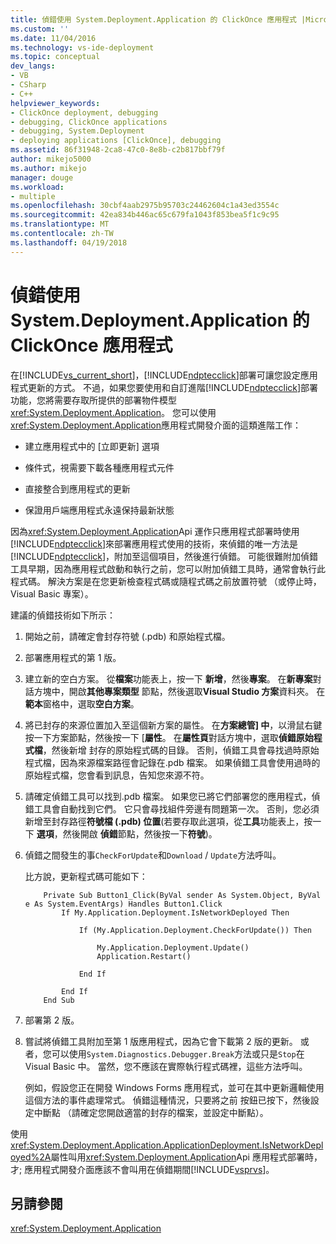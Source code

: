 ```yaml
---
title: 偵錯使用 System.Deployment.Application 的 ClickOnce 應用程式 |Microsoft 文件
ms.custom: ''
ms.date: 11/04/2016
ms.technology: vs-ide-deployment
ms.topic: conceptual
dev_langs:
- VB
- CSharp
- C++
helpviewer_keywords:
- ClickOnce deployment, debugging
- debugging, ClickOnce applications
- debugging, System.Deployment
- deploying applications [ClickOnce], debugging
ms.assetid: 86f31948-2ca8-47c0-8e8b-c2b817bbf79f
author: mikejo5000
ms.author: mikejo
manager: douge
ms.workload:
- multiple
ms.openlocfilehash: 30cbf4aab2975b95703c24462604c1a43ed3554c
ms.sourcegitcommit: 42ea834b446ac65c679fa1043f853bea5f1c9c95
ms.translationtype: MT
ms.contentlocale: zh-TW
ms.lasthandoff: 04/19/2018
---
```

# <a name="debugging-clickonce-applications-that-use-systemdeploymentapplication"></a>偵錯使用 System.Deployment.Application 的 ClickOnce 應用程式
在[!INCLUDE[vs_current_short](../code-quality/includes/vs_current_short_md.md)]，[!INCLUDE[ndptecclick](../deployment/includes/ndptecclick_md.md)]部署可讓您設定應用程式更新的方式。 不過，如果您要使用和自訂進階[!INCLUDE[ndptecclick](../deployment/includes/ndptecclick_md.md)]部署功能，您將需要存取所提供的部署物件模型<xref:System.Deployment.Application>。 您可以使用<xref:System.Deployment.Application>應用程式開發介面的這類進階工作：  
  
-   建立應用程式中的 [立即更新] 選項  
  
-   條件式，視需要下載各種應用程式元件  
  
-   直接整合到應用程式的更新  
  
-   保證用戶端應用程式永遠保持最新狀態  
  
 因為<xref:System.Deployment.Application>Api 運作只應用程式部署時使用[!INCLUDE[ndptecclick](../deployment/includes/ndptecclick_md.md)]來部署應用程式使用的技術，來偵錯的唯一方法是[!INCLUDE[ndptecclick](../deployment/includes/ndptecclick_md.md)]，附加至這個項目，然後進行偵錯。 可能很難附加偵錯工具早期，因為應用程式啟動和執行之前，您可以附加偵錯工具時，通常會執行此程式碼。 解決方案是在您更新檢查程式碼或隨程式碼之前放置符號 （或停止時，Visual Basic 專案）。  
  
 建議的偵錯技術如下所示：  
  
1.  開始之前，請確定會封存符號 (.pdb) 和原始程式檔。  
  
2.  部署應用程式的第 1 版。  
  
3.  建立新的空白方案。 從**檔案**功能表上，按一下 **新增**，然後**專案**。 在**新專案**對話方塊中，開啟**其他專案類型** 節點，然後選取**Visual Studio 方案**資料夾。 在**範本**窗格中，選取**空白方案**。  
  
4.  將已封存的來源位置加入至這個新方案的屬性。 在**方案總管] 中**，以滑鼠右鍵按一下方案節點，然後按一下 [**屬性**。 在**屬性頁**對話方塊中，選取**偵錯原始程式檔**，然後新增 封存的原始程式碼的目錄。 否則，偵錯工具會尋找過時原始程式檔，因為來源檔案路徑會記錄在.pdb 檔案。 如果偵錯工具會使用過時的原始程式檔，您會看到訊息，告知您來源不符。  
  
5.  請確定偵錯工具可以找到.pdb 檔案。 如果您已將它們部署您的應用程式，偵錯工具會自動找到它們。 它只會尋找組件旁邊有問題第一次。 否則，您必須新增至封存路徑**符號檔 (.pdb) 位置**(若要存取此選項，從**工具**功能表上，按一下 **選項**，然後開啟  **偵錯**節點，然後按一下**符號**)。  
  
6.  偵錯之間發生的事`CheckForUpdate`和`Download` / `Update`方法呼叫。  
  
     比方說，更新程式碼可能如下：  
  
    ```  
        Private Sub Button1_Click(ByVal sender As System.Object, ByVal e As System.EventArgs) Handles Button1.Click  
            If My.Application.Deployment.IsNetworkDeployed Then  
  
                If (My.Application.Deployment.CheckForUpdate()) Then  
  
                    My.Application.Deployment.Update()  
                    Application.Restart()  
  
                End If  
  
            End If  
        End Sub  
    ```  
  
7.  部署第 2 版。  
  
8.  嘗試將偵錯工具附加至第 1 版應用程式，因為它會下載第 2 版的更新。 或者，您可以使用`System.Diagnostics.Debugger.Break`方法或只是`Stop`在 Visual Basic 中。 當然，您不應該在實際執行程式碼裡，這些方法呼叫。  
  
     例如，假設您正在開發 Windows Forms 應用程式，並可在其中更新邏輯使用這個方法的事件處理常式。 偵錯這種情況，只要將之前 按鈕已按下，然後設定中斷點 （請確定您開啟適當的封存的檔案，並設定中斷點）。  
  
 使用<xref:System.Deployment.Application.ApplicationDeployment.IsNetworkDeployed%2A>屬性叫用<xref:System.Deployment.Application>Api 應用程式部署時，才; 應用程式開發介面應該不會叫用在偵錯期間[!INCLUDE[vsprvs](../code-quality/includes/vsprvs_md.md)]。  
  
## <a name="see-also"></a>另請參閱  
 <xref:System.Deployment.Application>